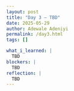 ```yaml
---
layout: post
title: "Day 3 – TBD"
date: 2025-05-29
author: Adewale Adeniyi
permalink: /day3.html
tags: []

what_i_learned: |
  TBD
blockers: |
  TBD
reflection: |
  TBD
---
```

